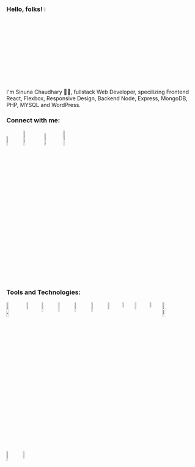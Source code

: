 ### Hello, folks! <img width="5%" src="https://raw.githubusercontent.com/MartinHeinz/MartinHeinz/master/wave.gif" alt="Gmail" />
I'm Sinuna Chaudhary 👩‍💻, fullstack Web Developer, specilizing Frontend React, Flexbox, Responsive Design, Backend Node, Express, MongoDB, PHP, MYSQL and WordPress.


### Connect with me: <br/>
<a href="mailto: sinuna.chaudhary@gmail.com" target="_blank"><img width="8%" src="https://img.shields.io/badge/Gmail-D14836?style=for-the-badge&logo=gmail&logoColor=white" alt="Gmail" /></a>
<a href="https://www.linkedin.com/in/sinunachaudhary/" target="_blank" ><img width="10%" src="https://img.shields.io/badge/LinkedIn-0077B5?style=for-the-badge&logo=linkedin&logoColor=white" alt="Linkedin" /></a>
<a href="http://sinuna.github.io/" target="_blank"><img width="9%" src="https://img.shields.io/badge/GitHub-100000?style=for-the-badge&logo=github&logoColor=white" alt="Github"/></a>
<a href="https://www.youtube.com/channel/UCcbiyKw8IH3WFqVNYHu9hhw/videos" target="_blank"><img width="10%" src="https://img.shields.io/badge/YouTube-FF0000?style=for-the-badge&logo=youtube&logoColor=white" alt="Youtube"/></a>
 
 
### Tools and Technologies:
<img align="left" alt="JavaScript" width="10%" src="https://img.shields.io/badge/JavaScript-F7DF1E?style=for-the-badge&logo=javascript&logoColor=black" />
<img align="left" alt="React" width="7%" src="https://img.shields.io/badge/React-20232A?style=for-the-badge&logo=react&logoColor=61DAFB" />
<img align="left" alt="NodeJS" width="8%" src="https://img.shields.io/badge/Node.js-43853D?style=for-the-badge&logo=node.js&logoColor=white" />
<img align="left" alt="ExpressJS" width="8%" src="https://img.shields.io/badge/Express.js-404D59?style=for-the-badge" />
<img align="left" alt="MongoDB" width="8%" src="https://img.shields.io/badge/MongoDB-4EA94B?style=for-the-badge&logo=mongodb&logoColor=white" />
<img align="left" alt="WordPress" width="8%" src="https://upload.wikimedia.org/wikipedia/commons/2/20/WordPress_logo.svg" />
<img align="left" alt="MySQL" width="7%" src="https://img.shields.io/badge/MySQL-00000F?style=for-the-badge&logo=mysql&logoColor=white" />
<img align="left" alt="PHP" width="6%" src="https://img.shields.io/badge/PHP-777BB4?style=for-the-badge&logo=php&logoColor=white" />
<img align="left" alt="HTML5" width="7%" src="https://img.shields.io/badge/HTML-239120?style=for-the-badge&logo=html5&logoColor=white" />
<img align="left" alt="CSS3" width="6%" src="https://img.shields.io/badge/CSS-239120?&style=for-the-badge&logo=css3&logoColor=white" />
<img align="left" alt="Bootstrap" width="10%" src="https://img.shields.io/badge/Bootstrap-563D7C?style=for-the-badge&logo=bootstrap&logoColor=white" />
<img align="left" alt="JQuery" width="8%" src="https://img.shields.io/badge/jQuery-0769AD?style=for-the-badge&logo=jquery&logoColor=white" />
<img align="left" alt="SASS" width="7%" src="https://img.shields.io/badge/Sass-CC6699?style=for-the-badge&logo=sass&logoColor=white" />

<!--
**sinuna/sinuna** is a ✨ _special_ ✨ repository because its `README.md` (this file) appears on your GitHub profile.

Here are some ideas to get you started:

- 🔭 I’m currently working on ...
- 🌱 I’m currently learning ...
- 👯 I’m looking to collaborate on ...
- 🤔 I’m looking for help with ...
- 💬 Ask me about ...
- 📫 How to reach me: ...
- 😄 Pronouns: ...
- ⚡ Fun fact: ...
-->
